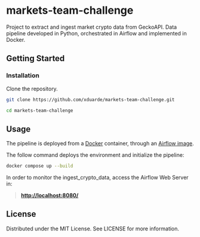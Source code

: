 # markets-team-challenge

Project to extract and ingest market crypto data from GeckoAPI. Data pipeline developed in Python, orchestrated in Airflow and implemented in Docker.


## Getting Started

### Installation

Clone the repository.

```bash
git clone https://github.com/xduarde/markets-team-challenge.git
```
```bash
cd markets-team-challenge
```


## Usage

The pipeline is deployed from a [Docker](https://docs.docker.com/get-docker/) container, through an [Airflow image](https://airflow.apache.org/docs/apache-airflow/stable/start/docker.html).

The follow command deploys the environment and initialize the pipeline:

```bash
docker compose up --build
```

In order to monitor the ingest_crypto_data, access the Airflow Web Server in:

> **[http://localhost:8080/](http://localhost:8080/)** 



## License

Distributed under the MIT License. See LICENSE for more information.